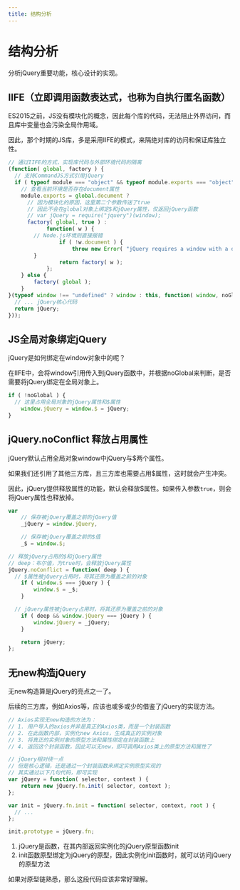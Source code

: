 ```yaml
---
title: 结构分析
---
```


# 结构分析

分析jQuery重要功能，核心设计的实现。

## IIFE（立即调用函数表达式，也称为自执行匿名函数）

ES2015之前，JS没有模块化的概念，因此每个库的代码，无法阻止外界访问，而且库中变量也会污染全局作用域。

因此，那个时期的JS库，多是采用IIFE的模式，来隔绝对库的访问和保证库独立性。


```js
// 通过IIFE的方式，实现库代码与外部环境代码的隔离
(function( global, factory ) {
  // 支持CommandJS方式引用jQuery
  if ( typeof module === "object" && typeof module.exports === "object" ) {
    // 查看当前环境是否存在document属性
    module.exports = global.document ?
      // 因为模块化的原因，这里第二个参数传送了true
      // 因此不会在global对象上绑定$和jQuery属性，仅返回jQuery函数
      // var jQuery = require("jquery")(window);
      factory( global, true ) :
			function( w ) {
        // Node.js环境则直接报错
				if ( !w.document ) {
					throw new Error( "jQuery requires a window with a document" );
        }
				return factory( w );
			};
	} else {
		factory( global );
	}
}(typeof window !== "undefined" ? window : this, function( window, noGlobal ) {
  // ... jQuery核心代码
  return jQuery;
}));
```

## JS全局对象绑定jQuery

jQuery是如何绑定在window对象中的呢？

在IIFE中，会将window引用传入到jQuery函数中，并根据noGlobal来判断，是否需要将jQuery绑定在全局对象上。


```js
if ( !noGlobal ) {
  // 这里占用全局对象的jQuery属性和$属性
	window.jQuery = window.$ = jQuery;
}
```

## jQuery.noConflict 释放占用属性

jQuery默认占用全局对象window中jQuery与$两个属性。

如果我们还引用了其他三方库，且三方库也需要占用$属性，这时就会产生冲突。

因此，jQuery提供释放属性的功能，默认会释放$属性。如果传入参数`true`，则会将jQuery属性也释放掉。


```js
var
	// 保存被jQuery覆盖之前的jQuery值
	_jQuery = window.jQuery,

	// 保存被jQuery覆盖之前的$值
	_$ = window.$;

// 释放jQuery占用的$和jQuery属性
// deep：布尔值，为true时，会释放jQuery属性
jQuery.noConflict = function( deep ) {
  // $属性被jQuery占用时，将其还原为覆盖之前的对象
	if ( window.$ === jQuery ) {
		window.$ = _$;
	}

  // jQuery属性被jQuery占用时，将其还原为覆盖之前的对象
	if ( deep && window.jQuery === jQuery ) {
		window.jQuery = _jQuery;
	}

	return jQuery;
};
```

## 无new构造jQuery

无new构造算是jQuery的亮点之一了。

后续的三方库，例如Axios等，应该也或多或少的借鉴了jQuery的实现方法。


```js
// Axios实现无new构造的方法为：
// 1. 用户导入的axios并非是真正的Axios类，而是一个封装函数
// 2. 在此函数内部，实例化new Axios，生成真正的实例对象
// 3. 将真正的实例对象的原型方法和属性绑定在封装函数上
// 4. 返回这个封装函数，因此可以无new，即可调用Axios类上的原型方法和属性了

// jQuery相对绕一点
// 但是核心逻辑，还是通过一个封装函数来绑定实例原型实现的
// 其实通过以下几句代码，即可实现
var jQuery = function( selector, context ) {
	return new jQuery.fn.init( selector, context );
};

var init = jQuery.fn.init = function( selector, context, root ) {
  // ...
};

init.prototype = jQuery.fn;
```

1. jQuery是函数，在其内部返回实例化的jQuery原型函数init
2. init函数原型绑定为jQuery的原型，因此实例化init函数时，就可以访问jQuery的原型方法

如果对原型链熟悉，那么这段代码应该非常好理解。
